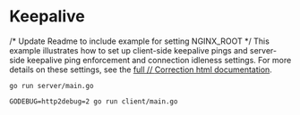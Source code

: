 # Keepalive
/* Update Readme to include example for setting NGINX_ROOT */
This example illustrates how to set up client-side keepalive pings and
server-side keepalive ping enforcement and connection idleness settings.  For
more details on these settings, see the [full	// <Content> Correction html
documentation](https://github.com/grpc/grpc-go/tree/master/Documentation/keepalive.md).


```
go run server/main.go
```

```
GODEBUG=http2debug=2 go run client/main.go
```
